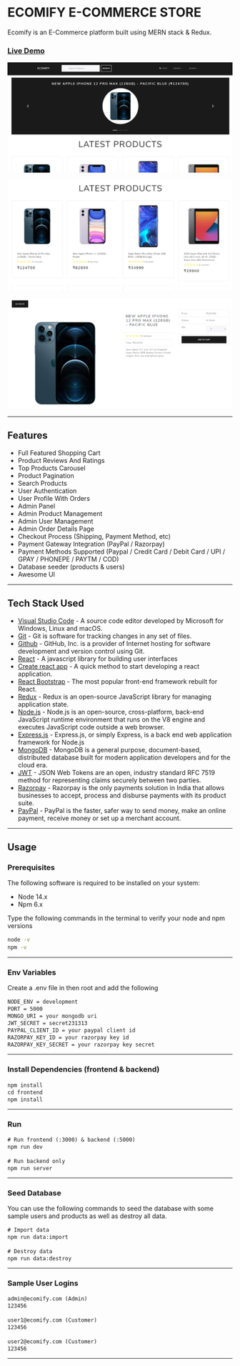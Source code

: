 # ECOMIFY E-COMMERCE STORE

Ecomify is an E-Commerce platform built using MERN stack & Redux.

### [Live Demo](https://ecomify-store.herokuapp.com/)

![screenshot](https://raw.githubusercontent.com/VipulKhandelwal1999/ecomify/master/uploads/Homepage.png)

![screenshot](https://raw.githubusercontent.com/VipulKhandelwal1999/ecomify/master/uploads/Homepage_Latest_Products.png)

![screenshot](https://raw.githubusercontent.com/VipulKhandelwal1999/ecomify/master/uploads/Product_Page.png)

---

## Features

- Full Featured Shopping Cart
- Product Reviews And Ratings
- Top Products Carousel
- Product Pagination
- Search Products
- User Authentication
- User Profile With Orders
- Admin Panel
- Admin Product Management
- Admin User Management
- Admin Order Details Page
- Checkout Process (Shipping, Payment Method, etc)
- Payment Gateway Integration (PayPal / Razorpay)
- Payment Methods Supported (Paypal / Credit Card / Debit Card / UPI / GPAY / PHONEPE / PAYTM / COD)
- Database seeder (products & users)
- Awesome UI

---

## Tech Stack Used

- [Visual Studio Code](https://code.visualstudio.com/) - A source code editor developed by Microsoft for Windows, Linux and macOS.
- [Git](https://git-scm.com/) - Git is software for tracking changes in any set of files.
- [Github](https://github.com/) - GitHub, Inc. is a provider of Internet hosting for software development and version control using Git.
- [React](https://reactjs.org/) - A javascript library for building user interfaces
- [Create react app](https://create-react-app.dev/) - A quick method to start developing a react application.
- [React Bootstrap](https://react-bootstrap.github.io/) - The most popular front-end framework rebuilt for React.
- [Redux](https://redux.js.org/) - Redux is an open-source JavaScript library for managing application state.
- [Node.js](https://nodejs.org/en/) - Node.js is an open-source, cross-platform, back-end JavaScript runtime environment that runs on the V8 engine and executes JavaScript code outside a web browser.
- [Express.js](https://expressjs.com/) - Express.js, or simply Express, is a back end web application framework for Node.js
- [MongoDB](https://www.mongodb.com/) - MongoDB is a general purpose, document-based, distributed database built for modern application developers and for the cloud era.
- [JWT](https://jwt.io/) - JSON Web Tokens are an open, industry standard RFC 7519 method for representing claims securely between two parties.
- [Razorpay](https://razorpay.com/) - Razorpay is the only payments solution in India that allows businesses to accept, process and disburse payments with its product suite.
- [PayPal](https://developer.paypal.com/) - PayPal is the faster, safer way to send money, make an online payment, receive money or set up a merchant account.

---

## Usage

### Prerequisites

The following software is required to be installed on your system:

- Node 14.x
- Npm 6.x

Type the following commands in the terminal to verify your node and npm versions

```bash
node -v
npm -v
```

---

### Env Variables

Create a .env file in then root and add the following

```
NODE_ENV = development
PORT = 5000
MONGO_URI = your mongodb uri
JWT_SECRET = secret231313
PAYPAL_CLIENT_ID = your paypal client id
RAZORPAY_KEY_ID = your razorpay key id
RAZORPAY_KEY_SECRET = your razorpay key secret
```

---

### Install Dependencies (frontend & backend)

```
npm install
cd frontend
npm install
```

---

### Run

```
# Run frontend (:3000) & backend (:5000)
npm run dev

# Run backend only
npm run server
```

---

### Seed Database

You can use the following commands to seed the database with some sample users and products as well as destroy all data.

```
# Import data
npm run data:import

# Destroy data
npm run data:destroy
```

---

### Sample User Logins

```
admin@ecomify.com (Admin)
123456

user1@ecomify.com (Customer)
123456

user2@ecomify.com (Customer)
123456
```

---
